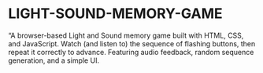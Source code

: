 # LIGHT-SOUND-MEMORY-GAME
“A browser-based Light and Sound memory game built with HTML, CSS, and JavaScript. Watch (and listen to) the sequence of flashing buttons, then repeat it correctly to advance. Featuring audio feedback, random sequence generation, and a simple UI.
